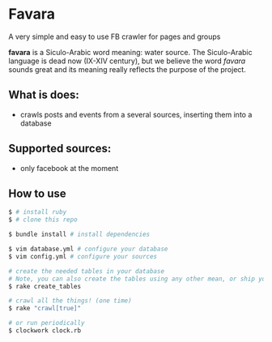 # Favara
A very simple and easy to use FB crawler for pages and groups

**favara** is a Siculo-Arabic word meaning: water source. The Siculo-Arabic language is dead now (IX-XIV century), but we believe the word *favara* sounds great and its meaning really reflects the purpose of the project.

## What is does:
- crawls posts and events from a several sources, inserting them into a database

## Supported sources:
- only facebook at the moment

## How to use
```bash
$ # install ruby
$ # clone this repo

$ bundle install # install dependencies

$ vim database.yml # configure your database
$ vim config.yml # configure your sources

# create the needed tables in your database
# Note, you can also create the tables using any other mean, or ship your table layout, just ignore this step and customize the models in the models folder
$ rake create_tables

# crawl all the things! (one time)
$ rake "crawl[true]"

# or run periodically
$ clockwork clock.rb
```

